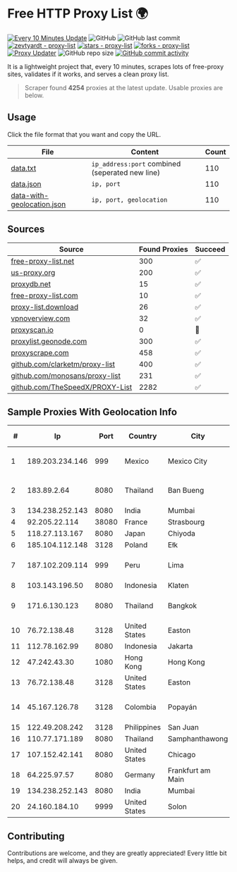 
# Free HTTP Proxy List 🌍

[![Every 10 Minutes Update](https://github.com/mertguvencli/http-proxy-list/actions/workflows/main.yml/badge.svg?branch=main)](https://github.com/mertguvencli/http-proxy-list/actions/workflows/main.yml)
![GitHub](https://img.shields.io/github/license/mertguvencli/http-proxy-list)
![GitHub last commit](https://img.shields.io/github/last-commit/mertguvencli/http-proxy-list)
[![zevtyardt - proxy-list](https://img.shields.io/static/v1?label=zevtyardt&message=proxy-list&color=blue&logo=github)](https://github.com/zevtyardt/proxy-list "Go to GitHub repo")
[![stars - proxy-list](https://img.shields.io/github/stars/zevtyardt/proxy-list?style=social)](https://github.com/zevtyardt/proxy-list)
[![forks - proxy-list](https://img.shields.io/github/forks/zevtyardt/proxy-list?style=social)](https://github.com/zevtyardt/proxy-list)
[![Proxy Updater](https://github.com/zevtyardt/proxy-list/workflows/Proxy%20Updater/badge.svg)](https://github.com/zevtyardt/proxy-list/actions?query=workflow:"Proxy+Updater")
![GitHub repo size](https://img.shields.io/github/repo-size/zevtyardt/proxy-list)
[![GitHub commit activity](https://img.shields.io/github/commit-activity/m/zevtyardt/proxy-list?logo=commits)](https://github.com/zevtyardt/proxy-list/commits/main)

It is a lightweight project that, every 10 minutes, scrapes lots of free-proxy sites, validates if it works, and serves a clean proxy list.

> Scraper found **4254** proxies at the latest update. Usable proxies are below.

## Usage

Click the file format that you want and copy the URL.

|File|Content|Count|
|----|-------|-----|
|[data.txt](https://raw.githubusercontent.com/mertguvencli/http-proxy-list/main/proxy-list/data.txt)|`ip_address:port` combined (seperated new line)|110|
|[data.json](https://raw.githubusercontent.com/mertguvencli/http-proxy-list/main/proxy-list/data.json)|`ip, port`|110|
|[data-with-geolocation.json](https://raw.githubusercontent.com/mertguvencli/http-proxy-list/main/proxy-list/data-with-geolocation.json)|`ip, port, geolocation`|110|

## Sources

|Source|Found Proxies|Succeed|
|------|-------------|-------|
|[free-proxy-list.net](https://free-proxy-list.net)|300|✅|
|[us-proxy.org](https://www.us-proxy.org)|200|✅|
|[proxydb.net](http://proxydb.net)|15|✅|
|[free-proxy-list.com](https://free-proxy-list.com/?page=&port=&type%5B%5D=http&type%5B%5D=https&up_time=0&search=Search)|10|✅|
|[proxy-list.download](https://www.proxy-list.download/HTTP)|26|✅|
|[vpnoverview.com](https://vpnoverview.com/privacy/anonymous-browsing/free-proxy-servers)|32|✅|
|[proxyscan.io](https://www.proxyscan.io)|0|🚫|
|[proxylist.geonode.com](https://proxylist.geonode.com/api/proxy-list?limit=300&page=1&sort_by=lastChecked&sort_type=desc&protocols=http,https)|300|✅|
|[proxyscrape.com](https://api.proxyscrape.com/v2/?request=displayproxies&protocol=http&timeout=10000&country=all&ssl=all&anonymity=all)|458|✅|
|[github.com/clarketm/proxy-list](https://raw.githubusercontent.com/clarketm/proxy-list/master/proxy-list-raw.txt)|400|✅|
|[github.com/monosans/proxy-list](https://raw.githubusercontent.com/monosans/proxy-list/main/proxies/http.txt)|231|✅|
|[github.com/TheSpeedX/PROXY-List](https://raw.githubusercontent.com/TheSpeedX/PROXY-List/master/http.txt)|2282|✅|


## Sample Proxies With Geolocation Info

|#|Ip|Port|Country|City|Internet Service Provider|
|-|--|----|-------|----|-------------------------|
|1|189.203.234.146|999|Mexico|Mexico City|Total Play Telecomunicaciones SA De CV|
|2|183.89.2.64|8080|Thailand|Ban Bueng|Triple T Broadband Public Company Limited|
|3|134.238.252.143|8080|India|Mumbai|Google LLC|
|4|92.205.22.114|38080|France|Strasbourg|GD MASS Network|
|5|118.27.113.167|8080|Japan|Chiyoda|GMO Internet, Inc.|
|6|185.104.112.148|3128|Poland|Ełk|Timeweb-Artnet|
|7|187.102.209.114|999|Peru|Lima|INTEL COMUNICACIONES PERÚ SAC|
|8|103.143.196.50|8080|Indonesia|Klaten|JERNIHNETWORK|
|9|171.6.130.123|8080|Thailand|Bangkok|Triple T Broadband Public Company Limited|
|10|76.72.138.48|3128|United States|Easton|Easton Utilities Commission|
|11|112.78.162.99|8080|Indonesia|Jakarta|Biznet Networks|
|12|47.242.43.30|1080|Hong Kong|Hong Kong|Alibaba.com LLC|
|13|76.72.138.48|3128|United States|Easton|Easton Utilities Commission|
|14|45.167.126.78|3128|Colombia|Popayán|Sepcom Comunicaciones SAS|
|15|122.49.208.242|3128|Philippines|San Juan|WifiCity, Inc|
|16|110.77.171.189|8080|Thailand|Samphanthawong|CAT-BB|
|17|107.152.42.141|8080|United States|Chicago|tzulo, inc.|
|18|64.225.97.57|8080|Germany|Frankfurt am Main|DigitalOcean, LLC|
|19|134.238.252.143|8080|India|Mumbai|Google LLC|
|20|24.160.184.10|9999|United States|Solon|Charter Communications|



## Contributing

Contributions are welcome, and they are greatly appreciated! Every
little bit helps, and credit will always be given.

